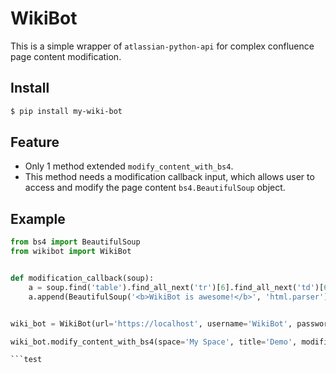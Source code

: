 WikiBot
=============
This is a simple wrapper of `atlassian-python-api` for complex confluence page content modification.

Install
-------
``` sh
$ pip install my-wiki-bot
```

Feature
-------
* Only 1 method extended `modify_content_with_bs4`.
* This method needs a modification callback input, which allows user to access and modify the page content `bs4.BeautifulSoup` object.

Example
-------
``` python
from bs4 import BeautifulSoup
from wikibot import WikiBot


def modification_callback(soup):
    a = soup.find('table').find_all_next('tr')[6].find_all_next('td')[6].div
    a.append(BeautifulSoup('<b>WikiBot is awesome!</b>', 'html.parser'))


wiki_bot = WikiBot(url='https://localhost', username='WikiBot', password='*******')

wiki_bot.modify_content_with_bs4(space='My Space', title='Demo', modification_callback=modification_callback)

```test

